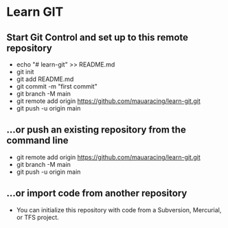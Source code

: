 # Learn GIT

## Start Git Control and set up to this remote repository
* echo "# learn-git" >> README.md
* git init
* git add README.md
* git commit -m "first commit"
* git branch -M main
* git remote add origin https://github.com/mauaracing/learn-git.git
* git push -u origin main


## …or push an existing repository from the command line
* git remote add origin https://github.com/mauaracing/learn-git.git
* git branch -M main
* git push -u origin main


## …or import code from another repository
* You can initialize this repository with code from a Subversion, Mercurial, or TFS project.


